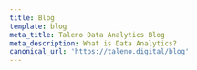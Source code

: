 ```yaml
---
title: Blog
template: blog
meta_title: Taleno Data Analytics Blog
meta_description: What is Data Analytics?
canonical_url: 'https://taleno.digital/blog'
---
```

